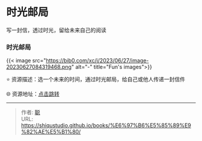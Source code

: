 # 时光邮局


写一封信，透过时光，留给未来自己的阅读

<!--more-->

### 时光邮局

{{< image src="https://bib0.com/xc/i/2023/06/27/image-20230627084319468.png" alt="-" title="Fun's images">}}     

⭐️  资源描述：选一个未来的时间，通过时光邮局，给自己或他人传递一封信件

🌐 资源地址：[点击跳转](https://www.hi2future.com/)


---

> 作者: [聪](/about)  
> URL: https://shiqustudio.github.io/books/%E6%97%B6%E5%85%89%E9%82%AE%E5%B1%80/  

